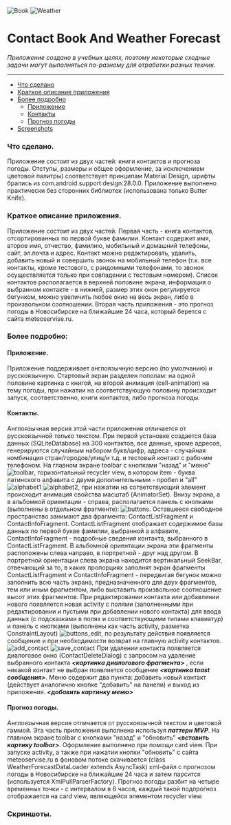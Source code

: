 ![Book](https://github.com/MyAndroidProjects/ContactBookAndWeatherForecast/blob/develop/Pictures/book.png)  ![Weather](https://github.com/MyAndroidProjects/ContactBookAndWeatherForecast/blob/develop/Pictures/weather_anim.gif) 
# Contact Book And Weather Forecast
*Приложение создано в учебных целях, поэтому некоторые сходные задачи могут выполняться по-разному для отработки разных техник.* 
 ***
* [Что сделано](#about)
* [Краткое описание приложения](#brief)
* [Более подробно](#detailed)
  * [Приложение](#application)
  * [Контакты](#contacts)
  * [Прогноз погоды](#forecast)
* [Screenshots](#screenshots)

### <a name="about"></a>Что сделано. 
Приложение состоит из двух частей: книги контактов и прогноза погоды. Отступы, размеры и общее оформление, за исключением цветовой палитры) соответствует принципам Material Design, шрифты брались из com.android.support:design:28.0.0. Приложение выполнено практически без сторонних библиотек (использована только Butter Knife).

### <a name="brief"></a>Краткое описание приложения.
Приложение состоит из двух частей. 
Первая часть - книга контактов, отсортированных по первой букве фамилии. Контакт содержит имя, второе имя, отчество, фамилию, мобильный и домашний телефоны, сайт, эл.почта и адрес. Контакт можно редактировать, удалить, добавить новый  и совершить звонок на мобильный телефон (т.к. все контакты, кроме тестового, с рандомными телефонами, то звонок осуществляется только при совпадении с тестовым номером). Список контактов располагается в верхней половине экрана, информация о выбранном контакте - в нижней, размер этих окон регулируется бегунком, можно увеличить любое окно на весь экран, либо в произвольном соотношении.
Вторая часть приложения - это прогноз погоды в  Новосибирске на ближайшие 24 часа, который берется с сайта meteoservise.ru.

### <a name="detailed"></a>Более подробно:
#### <a name="application"></a>Приложение.
Приложение поддерживает англоязычную версию (по умолчанию) и русскоязычную. 
Стартовый экран разделен пополам: на одной половине картинка с книгой, на второй анимация (cell-animation) на тему погоды, при нажатии на соответствующую половину происходит запуск, соответственно, книги контактов, либо прогноза погоды.
#### <a name="contacts"></a>Контакты.
Англоязычная версия этой части приложения отличается от русскоязычной только текстом. При первой установке создается база данных (SQLiteDatabase) на 300 контактов, все данные, кроме адресов, генерируются случайным набором букв/цифр, адреса - случайная комбинация стран/городов/улиц/и т.д. и тестовый контакт с рабочим телефоном. На главном экране toolbar с кнопками "назад" и "меню" ![toolbar](https://github.com/MyAndroidProjects/ContactBookAndWeatherForecast/blob/develop/Pictures/toolbar_ru.png), горизонтальный recycler view, в котором item - буква латинского алфавита с двумя дополнительными - пробел и "all" ![alphabet1](https://github.com/MyAndroidProjects/ContactBookAndWeatherForecast/blob/develop/Pictures/alphabet_1.png) ![alphabet2](https://github.com/MyAndroidProjects/ContactBookAndWeatherForecast/blob/develop/Pictures/alphabet_2.png), при нажатии на сответствующий элемент происходит анимация свойства масштаб (AnimatorSet). Внизу экрана, а в альбомной ориентации - справа, располагается панель с кнопками (выполнены в отдельном фрагменте): ![buttons](https://github.com/MyAndroidProjects/ContactBookAndWeatherForecast/blob/develop/Pictures/button_panel_port.png). Оставшееся свободное пространство занимают два фрагмента: ContactListFragment и ContactInfoFragment. ContactListFragment  отображает содержимое базы данных по первой букве фамилии, выбранной а алфавите, ContactInfoFragment  - подробные сведения контакта, выбранного в ContactListFragment. В альбомной ориентации экрана эти фрагменты расположены слева направо, в портретной - друг над другом. В портретной ориентации слева экрана находится вертикальный SeekBar, отвечающий за то, в каких пропорциях заполнят экран фрагменты ContactListFragment и ContactInfoFragment - передвигая бегунок можно заполнить всю часть экрана, предназначенного для двух фрагментов, тем или иным фрагментом, либо выставить произвольное соотношение высот этих фрагментов.
При редактировании контакта или добавлении нового появляется новая activity с полями (заполненными при редактировании и пустыми при добавлении нового контакта) для ввода данных (с подсказками в полях и соответствующими типами клавиатур) и панель с кнопками (выполнены как часть activity, разметка ConstraintLayout) ![buttons_edit](https://github.com/MyAndroidProjects/ContactBookAndWeatherForecast/blob/develop/Pictures/buttons_edit.png), по результату действия появляется сообщение и при необходимости возврат на главную activity контактов. ![add_contact](https://github.com/MyAndroidProjects/ContactBookAndWeatherForecast/blob/develop/Pictures/toast_add_contact.png) ![save_contact](https://github.com/MyAndroidProjects/ContactBookAndWeatherForecast/blob/develop/Pictures/toast_save_contact_en.png)
При удалении контакта появляется диалоговое окно (ContactDeleteDialog) с запросом на удаление выбранного контакта ***<картинка диалогового фрагмента>*** , если никакой контакт не выбран появляется сообщение ***<картинка toast сообщения>***. 
Меню содержит два пункта: добавить новый контакт (действует аналогично кнопке "добавить" на панели) и выход из приложения. ***<добавить картинку меню>***
#### <a name="forecast"></a> Прогноз погоды.  
Англоязычная версия отличается от русскоязычной текстом и цветовой гаммой.  Эта часть приложения выполнена  используя ***паттерн MVP***. 
На главном экране toolbar с кнопками "назад" и "обновить" ***<вставить картику toolbar>***. Оформление выполнено при помощи card view. При запуске activity, а также при нажатии кнопки "обновить" с сайта meteoservise.ru в фоновом потоке скачивается (class WeatherForecastDataLoader extends AsyncTask) xml-файл c прогнозом погоды в Новосибирске на ближайшие 24 часа и затем парсится (используется XmlPullParserFactory). Прогноз погоды разбит на четыре временных точки - с интервалом в 6 часов, каждый такой подпрогноз отображается на card view, являющейся элементом recycler view.

### <a name="screenshots"></a>Скриншоты.
